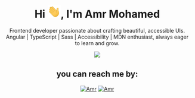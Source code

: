 <h1 align="center">Hi <img width="35" src="https://github.com/1999AZZAR/1999AZZAR/blob/main/resources/img/waving.gif" alt="">, I'm Amr Mohamed</h1>
<p align="center">Frontend developer passionate about crafting beautiful, accessible UIs.  Angular | TypeScript | Sass | Accessibility |   MDN enthusiast, always eager to learn and grow.</p>


<p align="center">
  <a href="https://skillicons.dev">
    <img src="https://skillicons.dev/icons?i=html,css,javascript,angular,git,github,sass,ts,&theme=dark" />
  </a>
</p>
 <h2 align="center">you can reach me by:</h2>
    <p align="center">
      <a href="https://www.linkedin.com/in/amrabelgawad/" target="blank"><img align="center"
         src="https://img.shields.io/badge/linkedin-%231DA1F2.svg?style=for-the-badge&logo=linkedin&logoColor=white"
         alt="Amr" height="30"/></a>
      <a href="mailto:amr.abdelgwaed@gmail.com" target="blank"><img align="center"
         src="https://img.shields.io/badge/gmail-EA4335.svg?style=for-the-badge&logo=gmail&logoColor=white"
         alt="Amr" height="30"/></a>
    </p>
<!--
**AmrAbdelgwaad/AmrAbdelgwaad** is a ✨ _special_ ✨ repository because its `README.md` (this file) appears on your GitHub profile.

Here are some ideas to get you started:

- 🔭 I’m currently working on ...
- 🌱 I’m currently learning ...
- 👯 I’m looking to collaborate on ...
- 🤔 I’m looking for help with ...
- 💬 Ask me about ...
- 📫 How to reach me: ...
- 😄 Pronouns: ...
- ⚡ Fun fact: ...
-->
